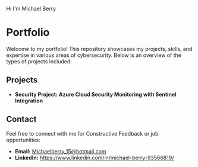 Hi I'm Michael Berry

# Portfolio

Welcome to my portfolio! This repository showcases my projects, skills, and expertise in various areas of cybersecurity. Below is an overview of the types of projects included:

## Projects
- **Security Project: Azure Cloud Security Monitoring with Sentinel Integration**


## Contact
Feel free to connect with me for Constructive Feedback or job opportunities:  
- **Email:** Michaelberry_15@hotmail.com  
- **LinkedIn:** https://www.linkedin.com/in/michael-berry-93566819/
 

